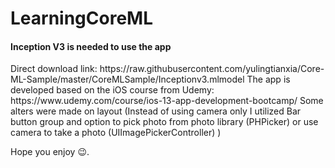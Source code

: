 # LearningCoreML
<h4>Inception V3 is needed to use the app</h4>
Direct download link:
https://raw.githubusercontent.com/yulingtianxia/Core-ML-Sample/master/CoreMLSample/Inceptionv3.mlmodel
The app is developed based on the iOS course from Udemy: 
https://www.udemy.com/course/ios-13-app-development-bootcamp/
Some alters were made on layout (Instead of using camera only I utilized Bar button group and option to pick photo from photo library (PHPicker) or use camera to take a photo (UIImagePickerController) )

Hope you enjoy 😉.
